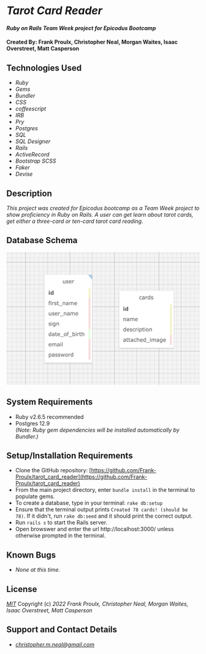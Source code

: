 # _Tarot Card Reader_

#### _Ruby on Rails Team Week project for Epicodus Bootcamp_

#### Created By: **Frank Proulx, Christopher Neal, Morgan Waites, Isaac Overstreet, Matt Casperson**

## Technologies Used

* _Ruby_
* _Gems_
* _Bundler_
* _CSS_
* _coffeescript_
* _IRB_
* _Pry_
* _Postgres_
* _SQL_
* _SQL Designer_
* _Rails_
* _ActiveRecord_
* _Bootstrap SCSS_
* _Faker_
* _Devise_

## Description

_This project was created for Epicodus bootcamp as a Team Week project to show proficiency in Ruby on Rails. A user can get learn about tarot cards, get either a three-card or ten-card tarot card reading._

## Database Schema

![image_of_database_schema](./app/assets/images/sqldesigner.png)

## System Requirements

* Ruby v2.6.5 recommended
* Postgres 12.9  
_(Note: Ruby gem dependencies will be installed automatically by Bundler.)_

## Setup/Installation Requirements

* Clone the GitHub repository: [https://github.com/Frank-Proulx/tarot_card_reader](https://github.com/Frank-Proulx/tarot_card_reader)
* From the main project directory, enter `bundle install` in the terminal to populate gems.
* To create a database, type in your terminal: 
      `rake db:setup`
* Ensure that the terminal output prints `Created 78 cards! (should be 78)`. If it didn't, run `rake db:seed` and it should print the correct output.
* Run `rails s` to start the Rails server.
* Open browswer and enter the url http://localhost:3000/ unless otherwise prompted in the terminal.

## Known Bugs

* _None at this time._

## License

_[MIT](https://opensource.org/licenses/MIT)_
Copyright (c) _2022_ _Frank Proulx, Christopher Neal, Morgan Waites, Isaac Overstreet, Matt Casperson_

## Support and Contact Details
* _[christopher.m.neal@gmail.com](mailto:christopher.m.neal@gmail.com)_